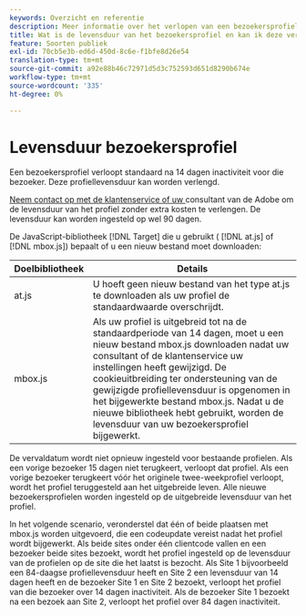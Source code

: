 ```yaml
---
keywords: Overzicht en referentie
description: Meer informatie over het verlopen van een bezoekersprofiel (standaard 14 dagen) in Adobe Target. De levensduur van het profiel kan worden verlengd door contact op te nemen met de Adobe Client Care.
title: Wat is de levensduur van het bezoekersprofiel en kan ik deze verlengen?
feature: Soorten publiek
exl-id: 70cb5e3b-ed6d-450d-8c6e-f1bfe8d26e54
translation-type: tm+mt
source-git-commit: a92e88b46c72971d5d3c752593d651d8290b674e
workflow-type: tm+mt
source-wordcount: '335'
ht-degree: 0%

---
```


# Levensduur bezoekersprofiel

Een bezoekersprofiel verloopt standaard na 14 dagen inactiviteit voor die bezoeker. Deze profiellevensduur kan worden verlengd.

[Neem contact op met de klantenservice of uw ](/help/cmp-resources-and-contact-information.md#reference_ACA3391A00EF467B87930A450050077C) consultant van de Adobe om de levensduur van het profiel zonder extra kosten te verlengen. De levensduur kan worden ingesteld op wel 90 dagen.

De JavaScript-bibliotheek [!DNL Target] die u gebruikt ( [!DNL at.js] of [!DNL mbox.js]) bepaalt of u een nieuw bestand moet downloaden:

| Doelbibliotheek | Details |
|--- |--- |
| at.js | U hoeft geen nieuw bestand van het type at.js te downloaden als uw profiel de standaardwaarde overschrijdt. |
| mbox.js | Als uw profiel is uitgebreid tot na de standaardperiode van 14 dagen, moet u een nieuw bestand mbox.js downloaden nadat uw consultant of de klantenservice uw instellingen heeft gewijzigd. De cookieuitbreiding ter ondersteuning van de gewijzigde profiellevensduur is opgenomen in het bijgewerkte bestand mbox.js. Nadat u de nieuwe bibliotheek hebt gebruikt, worden de levensduur van uw bezoekersprofiel bijgewerkt. |

De vervaldatum wordt niet opnieuw ingesteld voor bestaande profielen. Als een vorige bezoeker 15 dagen niet terugkeert, verloopt dat profiel. Als een vorige bezoeker terugkeert vóór het originele twee-weekprofiel verloopt, wordt het profiel teruggesteld aan het uitgebreide leven. Alle nieuwe bezoekersprofielen worden ingesteld op de uitgebreide levensduur van het profiel.

In het volgende scenario, veronderstel dat één of beide plaatsen met mbox.js worden uitgevoerd, die een codeupdate vereist nadat het profiel wordt bijgewerkt. Als beide sites onder één clientcode vallen en een bezoeker beide sites bezoekt, wordt het profiel ingesteld op de levensduur van de profielen op de site die het laatst is bezocht. Als Site 1 bijvoorbeeld een 84-daagse profiellevensduur heeft en Site 2 een levensduur van 14 dagen heeft en de bezoeker Site 1 en Site 2 bezoekt, verloopt het profiel van die bezoeker over 14 dagen inactiviteit. Als de bezoeker Site 1 bezoekt na een bezoek aan Site 2, verloopt het profiel over 84 dagen inactiviteit.
